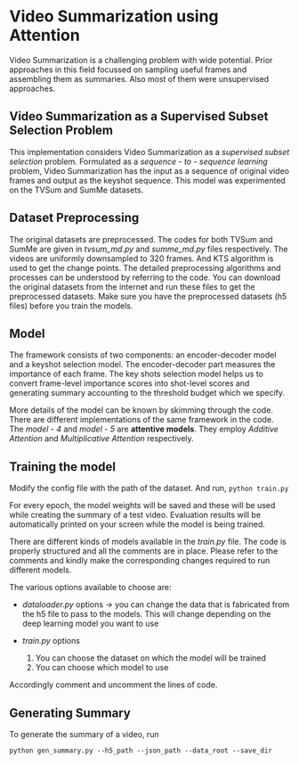 # Video Summarization using Attention

Video Summarization is a challenging problem with wide potential. Prior approaches in this field focussed on sampling useful frames and assembling them as summaries. Also most of them were unsupervised approaches.

## Video Summarization as a Supervised Subset Selection Problem

This implementation considers Video Summarization as a _supervised subset selection_ problem. Formulated as a _sequence - to - sequence learning_ problem, Video Summarization has the input as a sequence of original video frames and output as the keyshot sequence. This model was experimented on the TVSum and SumMe datasets.

## Dataset Preprocessing

The original datasets are preprocessed. The codes for both TVSum and SumMe are given in *tvsum_md.py* and *summe_md.py* files respectively. The videos are uniformly downsampled to 320 frames. And KTS algorithm is used to get the change points. The detailed preprocessing algorithms and processes can be understood by referring to the code. You can download the original datasets from the internet and run these files to get the preprocessed datasets. Make sure you have the preprocessed datasets (h5 files) before you train the models.

## Model

The framework consists of two components: an encoder-decoder model and a keyshot selection model. The encoder-decoder part measures the importance of each frame. The key shots selection model helps us to convert frame-level importance scores into shot-level scores and generating summary accounting to the threshold budget which we specify.

More details of the model can be known by skimming through the code. There are different implementations of the same framework in the code. The *model - 4* and *model - 5* are **attentive models**. They employ *Additive Attention* and *Multiplicative Attention* respectively.

## Training the model

Modify the config file with the path of the dataset. And run,
`
python train.py
`

For every epoch, the model weights will be saved and these will be used while creating the summary of a test video. Evaluation results will be automatically printed on your screen while the model is being trained.

There are different kinds of models available in the *train.py* file. The code is properly structured and all the comments are in place. Please refer to the comments and kindly make the corresponding changes required to run different models.

The various options available to choose are:

* _dataloader.py_ options -> you can change the data that is fabricated from the h5 file to pass to the models. This will change depending on the deep learning model you want to use

* _train.py_ options
    1. You can choose the dataset on which the model will be trained
    2. You can choose which model to use

Accordingly comment and uncomment the lines of code.

## Generating Summary

To generate the summary of a video, run
```
python gen_summary.py --h5_path --json_path --data_root --save_dir 
```
